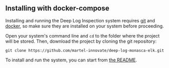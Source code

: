 ## Installing with docker-compose
Installing and running the Deep Log Inspection system requires [git][1] and [docker][2], so make sure they are installed on your system before proceeding.

Open your system's command line and `cd` to the folder where the project will be stored. Then, download the project by cloning the git repository:

    git clone https://github.com/martel-innovate/deep-log-monasca-elk.git

To install and run the system, you can start from [the README][3].

[1]:https://git-scm.com/book/en/v2/Getting-Started-Installing-Git
[2]:https://www.docker.com/
[3]:(README.md)
